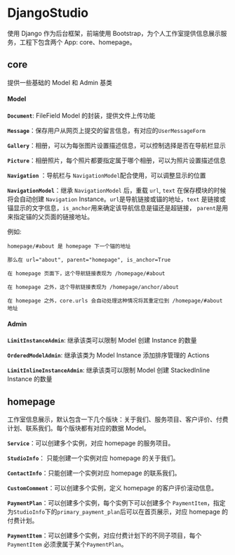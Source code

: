 # DjangoStudio

使用 Django 作为后台框架，前端使用 Bootstrap，为个人工作室提供信息展示服务，工程下包含两个 App: core、homepage。

## core

提供一些基础的 Model 和 Admin 基类

#### Model

**`Document`**: FileField Model 的封装，提供文件上传功能

**`Message`**：保存用户从网页上提交的留言信息，有对应的`UserMessageForm`

**`Gallery`**：相册，可以为每张图片设置描述信息，可以控制选择是否在导航栏显示

**`Picture`**：相册照片，每个照片都要指定属于哪个相册，可以为照片设置描述信息

**`Navigation`** ：导航栏与 `NavigationModel`配合使用，可以调整显示的位置
 
**`NavigationModel`**：继承 `NavigationModel` 后，重载 `url`, `text` 在保存模块的时候将会自动创建 `Navigation` Instance。`url`是导航链接或锚的地址，`text` 是链接或锚显示的文字信息，`is_anchor`用来确定该导航信息是锚还是超链接， `parent`是用来指定锚的父页面的链接地址。

例如:
	
	homepage/#about 是 homepage 下一个锚的地址
	
	那么在 url="about", parent="homepage", is_anchor=True 
	
	在 homepage 页面下，这个导航链接表现为 /homepage/#about
	
	在 homepage 之外，这个导航链接表现为 /homepage/anchor/about
	
	在 homepage 之外，core.urls 会自动处理这种情况将其重定位到 /homepage/#about 地址
	
#### Admin

**`LimitInstanceAdmin`**: 继承该类可以限制 Model 创建 Instance 的数量

**`OrderedModelAdmin`**: 继承该类为 Model Instance 添加排序管理的 Actions

**`LimitInlineInstanceAdmin`**: 继承该类可以限制 Model 创建 StackedInline Instance 的数量


## homepage

工作室信息展示，默认包含一下几个版块：关于我们、服务项目、客户评价、付费计划、联系我们。每个版块都有对应的数据 Model。

**`Service`**：可以创建多个实例，对应 homepage 的服务项目。

**`StudioInfo`**： 只能创建一个实例对应 homepage 的关于我们。

**`ContactInfo`**：只能创建一个实例对应 homepage 的联系我们。

**`CustomComment`**：可以创建多个实例，定义 homepage 的客户评价滚动信息。

**`PaymentPlan`**：可以创建多个实例，每个实例下可以创建多个 `PaymentItem`，指定为`StudioInfo`下的`primary_payment_plan`后可以在首页展示，对应 homepage 的付费计划。

**`PaymentItem`**：可以创建多个实例，对应付费计划下的不同子项目，每个 `PaymentItem` 必须隶属于某个`PaymentPlan`。
